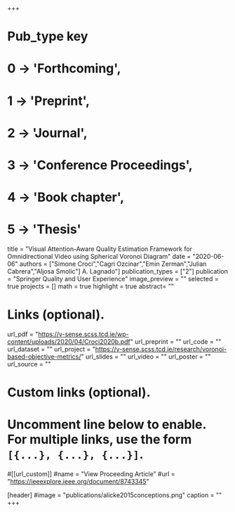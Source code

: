 +++
# Pub_type key
# 0 -> 'Forthcoming',
# 1 -> 'Preprint',
# 2 -> 'Journal',
# 3 -> 'Conference Proceedings',
# 4 -> 'Book chapter',
# 5 -> 'Thesis'

title = "Visual Attention-Aware Quality Estimation Framework for Omnidirectional Video using Spherical Voronoi Diagram"
date = "2020-06-06"
authors = ["Simone Croci","Cagri Ozcinar","Emin Zerman","Julian Cabrera","Aljosa Smolic"]
A. Lagnado"]
publication_types = ["2"]
publication = "Springer Quality and User Experience"
image_preview = ""
selected = true
projects = []
math = true
highlight = true
abstract= ""

# Links (optional).
url_pdf = "https://v-sense.scss.tcd.ie/wp-content/uploads/2020/04/Croci2020b.pdf"
url_preprint = ""
url_code = ""
url_dataset = ""
url_project = "https://v-sense.scss.tcd.ie/research/voronoi-based-objective-metrics/"
url_slides = ""
url_video = ""
url_poster = ""
url_source = ""

# Custom links (optional).
#   Uncomment line below to enable. For multiple links, use the form `[{...}, {...}, {...}]`.
#[[url_custom]]
#name = "View Proceeding Article"
#url = "https://ieeexplore.ieee.org/document/8743345"

[header]
#image = "publications/alicke2015conceptions.png"
caption = ""
+++


